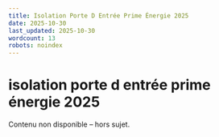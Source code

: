 ```yaml
---
title: Isolation Porte D Entrée Prime Énergie 2025
date: 2025-10-30
last_updated: 2025-10-30
wordcount: 13
robots: noindex
---
```


# isolation porte d entrée prime énergie 2025

Contenu non disponible – hors sujet.